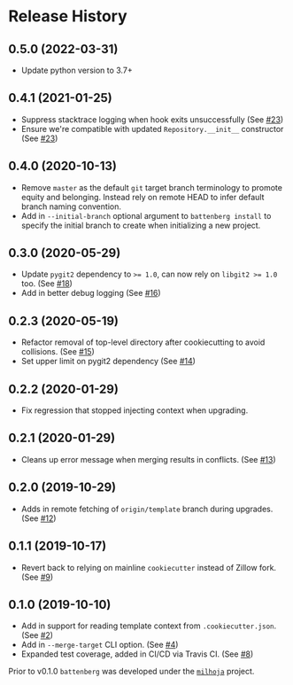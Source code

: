 # Release History

## 0.5.0 (2022-03-31)

- Update python version to 3.7+

## 0.4.1 (2021-01-25)

- Suppress stacktrace logging when hook exits unsuccessfully (See [#23](https://github.com/zillow/battenberg/pull/23))
- Ensure we're compatible with updated `Repository.__init__` constructor (See [#23](https://github.com/zillow/battenberg/pull/23))

## 0.4.0 (2020-10-13)

- Remove `master` as the default `git` target branch terminology to promote equity and belonging. Instead rely on remote HEAD to infer default branch naming convention.
- Add in `--initial-branch` optional argument to `battenberg install` to specify the initial branch to create when initializing a new project.

## 0.3.0 (2020-05-29)

- Update `pygit2` dependency to `>= 1.0`, can now rely on `libgit2 >= 1.0` too. (See [#18](https://github.com/zillow/battenberg/pull/18))
- Add in better debug logging (See [#16](https://github.com/zillow/battenberg/pull/16))

## 0.2.3 (2020-05-19)

- Refactor removal of top-level directory after cookiecutting to avoid collisions. (See [#15](https://github.com/zillow/battenberg/pull/15))
- Set upper limit on pygit2 dependency (See [#14](https://github.com/zillow/battenberg/pull/14))

## 0.2.2 (2020-01-29)

- Fix regression that stopped injecting context when upgrading.

## 0.2.1 (2020-01-29)

- Cleans up error message when merging results in conflicts. (See [#13](https://github.com/zillow/battenberg/pull/13))

## 0.2.0 (2019-10-29)

- Adds in remote fetching of `origin/template` branch during upgrades. (See [#12](https://github.com/zillow/battenberg/pull/12))

## 0.1.1 (2019-10-17)

- Revert back to relying on mainline `cookiecutter` instead of Zillow fork. (See [#9](https://github.com/zillow/battenberg/pull/9))

## 0.1.0 (2019-10-10)

- Add in support for reading template context from `.cookiecutter.json`. (See [#2](https://github.com/zillow/battenberg/pull/2))
- Add in `--merge-target` CLI option. (See [#4](https://github.com/zillow/battenberg/pull/4))
- Expanded test coverage, added in CI/CD via Travis CI. (See [#8](https://github.com/zillow/battenberg/pull/8))

Prior to v0.1.0 `battenberg` was developed under the [`milhoja`](https://github.com/rmedaer/milhoja) project.
